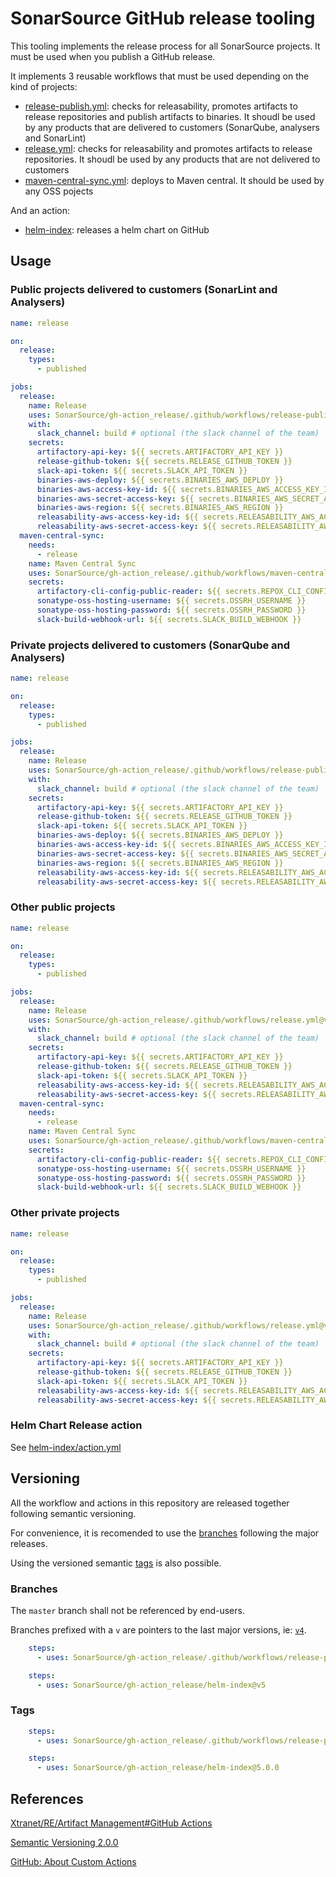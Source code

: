 # SonarSource GitHub release tooling

This tooling implements the release process for all SonarSource projects. It must be used when you publish a GitHub release.

It implements 3 reusable workflows that must be used depending on the kind of projects:

* [release-publish.yml](.github/workflows/release-publish.yml): checks for releasability, promotes artifacts to release repositories and publish artifacts to binaries. It shoudl be used by any products that are delivered to customers (SonarQube, analysers and SonarLint)
* [release.yml](.github/workflows/release.yml): checks for releasability and promotes artifacts to release repositories. It shoudl be used by any products that are not delivered to customers
* [maven-central-sync.yml](.github/workflows/maven-central-sync.yml): deploys to Maven central. It should be used by any OSS pojects  

And an action:
* [helm-index](helm-index): releases a helm chart on GitHub

## Usage

### Public projects delivered to customers (SonarLint and Analysers)

```yaml
name: release

on:
  release:
    types:
      - published

jobs:
  release:
    name: Release
    uses: SonarSource/gh-action_release/.github/workflows/release-publish.yml@v5
    with:
      slack_channel: build # optional (the slack channel of the team)
    secrets:
      artifactory-api-key: ${{ secrets.ARTIFACTORY_API_KEY }}
      release-github-token: ${{ secrets.RELEASE_GITHUB_TOKEN }}
      slack-api-token: ${{ secrets.SLACK_API_TOKEN }}
      binaries-aws-deploy: ${{ secrets.BINARIES_AWS_DEPLOY }}
      binaries-aws-access-key-id: ${{ secrets.BINARIES_AWS_ACCESS_KEY_ID }}
      binaries-aws-secret-access-key: ${{ secrets.BINARIES_AWS_SECRET_ACCESS_KEY }}
      binaries-aws-region: ${{ secrets.BINARIES_AWS_REGION }}
      releasability-aws-access-key-id: ${{ secrets.RELEASABILITY_AWS_ACCESS_KEY_ID }}
      releasability-aws-secret-access-key: ${{ secrets.RELEASABILITY_AWS_SECRET_ACCESS_KEY }}
  maven-central-sync:
    needs:
      - release
    name: Maven Central Sync
    uses: SonarSource/gh-action_release/.github/workflows/maven-central-sync.yml@task/dav/build-1184-releasability
    secrets:
      artifactory-cli-config-public-reader: ${{ secrets.REPOX_CLI_CONFIG_PUBLIC_READER }}
      sonatype-oss-hosting-username: ${{ secrets.OSSRH_USERNAME }}
      sonatype-oss-hosting-password: ${{ secrets.OSSRH_PASSWORD }}
      slack-build-webhook-url: ${{ secrets.SLACK_BUILD_WEBHOOK }}
```

### Private projects delivered to customers (SonarQube and Analysers)

```yaml
name: release

on:
  release:
    types:
      - published

jobs:
  release:
    name: Release
    uses: SonarSource/gh-action_release/.github/workflows/release-publish.yml@v5
    with:
      slack_channel: build # optional (the slack channel of the team)
    secrets:
      artifactory-api-key: ${{ secrets.ARTIFACTORY_API_KEY }}
      release-github-token: ${{ secrets.RELEASE_GITHUB_TOKEN }}
      slack-api-token: ${{ secrets.SLACK_API_TOKEN }}
      binaries-aws-deploy: ${{ secrets.BINARIES_AWS_DEPLOY }}
      binaries-aws-access-key-id: ${{ secrets.BINARIES_AWS_ACCESS_KEY_ID }}
      binaries-aws-secret-access-key: ${{ secrets.BINARIES_AWS_SECRET_ACCESS_KEY }}
      binaries-aws-region: ${{ secrets.BINARIES_AWS_REGION }}
      releasability-aws-access-key-id: ${{ secrets.RELEASABILITY_AWS_ACCESS_KEY_ID }}
      releasability-aws-secret-access-key: ${{ secrets.RELEASABILITY_AWS_SECRET_ACCESS_KEY }}
```

### Other public projects

```yaml
name: release

on:
  release:
    types:
      - published

jobs:
  release:
    name: Release
    uses: SonarSource/gh-action_release/.github/workflows/release.yml@v5
    with:
      slack_channel: build # optional (the slack channel of the team)
    secrets:
      artifactory-api-key: ${{ secrets.ARTIFACTORY_API_KEY }}
      release-github-token: ${{ secrets.RELEASE_GITHUB_TOKEN }}
      slack-api-token: ${{ secrets.SLACK_API_TOKEN }}
      releasability-aws-access-key-id: ${{ secrets.RELEASABILITY_AWS_ACCESS_KEY_ID }}
      releasability-aws-secret-access-key: ${{ secrets.RELEASABILITY_AWS_SECRET_ACCESS_KEY }}
  maven-central-sync:
    needs:
      - release
    name: Maven Central Sync
    uses: SonarSource/gh-action_release/.github/workflows/maven-central-sync.yml@task/dav/build-1184-releasability
    secrets:
      artifactory-cli-config-public-reader: ${{ secrets.REPOX_CLI_CONFIG_PUBLIC_READER }}
      sonatype-oss-hosting-username: ${{ secrets.OSSRH_USERNAME }}
      sonatype-oss-hosting-password: ${{ secrets.OSSRH_PASSWORD }}
      slack-build-webhook-url: ${{ secrets.SLACK_BUILD_WEBHOOK }}
```

### Other private projects

```yaml
name: release

on:
  release:
    types:
      - published

jobs:
  release:
    name: Release
    uses: SonarSource/gh-action_release/.github/workflows/release.yml@v5
    with:
      slack_channel: build # optional (the slack channel of the team)
    secrets:
      artifactory-api-key: ${{ secrets.ARTIFACTORY_API_KEY }}
      release-github-token: ${{ secrets.RELEASE_GITHUB_TOKEN }}
      slack-api-token: ${{ secrets.SLACK_API_TOKEN }}
      releasability-aws-access-key-id: ${{ secrets.RELEASABILITY_AWS_ACCESS_KEY_ID }}
      releasability-aws-secret-access-key: ${{ secrets.RELEASABILITY_AWS_SECRET_ACCESS_KEY }}
```

### Helm Chart Release action

See [helm-index/action.yml](helm-index/action.yml)


## Versioning

All the workflow and actions in this repository are released together following semantic versioning.

For convenience, it is recomended to use the [branches](#Branches) following the major releases.

Using the versioned semantic [tags](#Tags) is also possible.

### Branches

The `master` branch shall not be referenced by end-users.

Branches prefixed with a `v` are pointers to the last major versions, ie: [`v4`](https://github.com/SonarSource/gh-action_release/tree/v4).

```yaml
    steps:
      - uses: SonarSource/gh-action_release/.github/workflows/release-publish.yml@v5
```

```yaml
    steps:
      - uses: SonarSource/gh-action_release/helm-index@v5
```

### Tags

```yaml
    steps:
      - uses: SonarSource/gh-action_release/.github/workflows/release-publish.yml@5.0.0
```

```yaml
    steps:
      - uses: SonarSource/gh-action_release/helm-index@5.0.0
```

## References

[Xtranet/RE/Artifact Management#GitHub Actions](https://xtranet-sonarsource.atlassian.net/wiki/spaces/RE/pages/872153170/Artifact+Management#GitHub-Actions)

[Semantic Versioning 2.0.0](https://semver.org/)

[GitHub: About Custom Actions](https://docs.github.com/en/actions/creating-actions/about-custom-actions)
